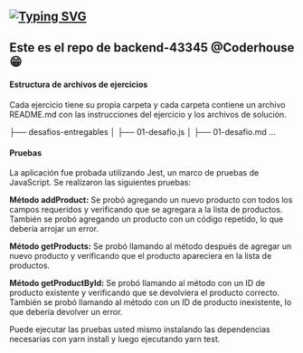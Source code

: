 

[![Typing SVG](https://readme-typing-svg.herokuapp.com?size=30&pause=0&vCenter=true&multiline=true&width=700&height=90&lines=Hola!👋+Soy+ferJen)](https://git.io/typing-svg)
---
Este es el repo de backend-43345 @Coderhouse 😁
---

#### Estructura de archivos de ejercicios

Cada ejercicio tiene su propia carpeta y cada carpeta contiene un archivo README.md con las instrucciones del ejercicio y los archivos de solución.

├── desafios-entregables
│   ├── 01-desafio.js
│   ├── 01-desafio.md
...


#### Pruebas
La aplicación fue probada utilizando Jest, un marco de pruebas de JavaScript. Se realizaron las siguientes pruebas:

**Método addProduct:** Se probó agregando un nuevo producto con todos los campos requeridos y verificando que se agregara a la lista de productos. También se probó agregando un producto con un código repetido, lo que debería arrojar un error.

**Método getProducts:** Se probó llamando al método después de agregar un nuevo producto y verificando que el producto apareciera en la lista de productos.

**Método getProductById:** Se probó llamando al método con un ID de producto existente y verificando que se devolviera el producto correcto. 
También se probó llamando al método con un ID de producto inexistente, lo que debería devolver un error.

Puede ejecutar las pruebas usted mismo instalando las dependencias necesarias con yarn install y luego ejecutando yarn test.